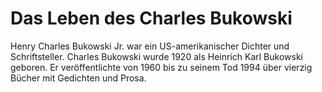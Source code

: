 # Das Leben des Charles Bukowski
Henry Charles Bukowski Jr. war ein US-amerikanischer Dichter und Schriftsteller. Charles Bukowski wurde 1920 als Heinrich Karl Bukowski geboren. Er veröffentlichte von 1960 bis zu seinem Tod 1994 über vierzig Bücher mit Gedichten und Prosa.

